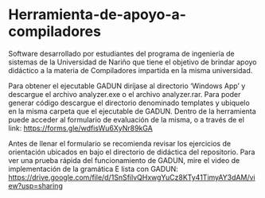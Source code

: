 # Herramienta-de-apoyo-a-compiladores
Software desarrollado por estudiantes del programa de ingeniería de sistemas de la Universidad de Nariño que tiene el objetivo de brindar apoyo didáctico a la materia de Compiladores impartida en la misma universidad.

Para obtener el ejecutable GADUN diríjase al directorio ‘Windows App’ y descargue el archivo analyzer.exe o el archivo analyzer.rar. Para poder generar código descargue el directorio denominado templates y ubiquelo en la misma carpeta que el ejecutable de GADUN.
Dentro de la herramienta puede acceder al formulario de evaluación de la misma, o a través de el link:
https://forms.gle/wdfisWu6XyNr89kGA

Antes de llenar el formulario se recomienda revisar los ejercicios de orientación ubicados en bajo el directorio de didáctica del repositorio.
Para ver una prueba rápida del funcionamiento de GADUN, mire el video de implementación de la gramática E lista con GADUN:
https://drive.google.com/file/d/1SnSfilvQHxwgYuCz8KTy41TimyAY3dAM/view?usp=sharing


